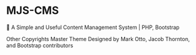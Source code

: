 # MJS-CMS
🚀 A Simple and Useful Content Management System | PHP, Bootstrap






Other Copyrights
Master Theme Designed by Mark Otto, Jacob Thornton, and Bootstrap contributors

